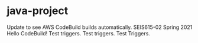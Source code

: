# java-project
Update to see AWS CodeBuild builds automatically.
SEIS615-02 Spring 2021 Hello CodeBuild!
Test triggers.
Test triggers.
Test Triggers.
